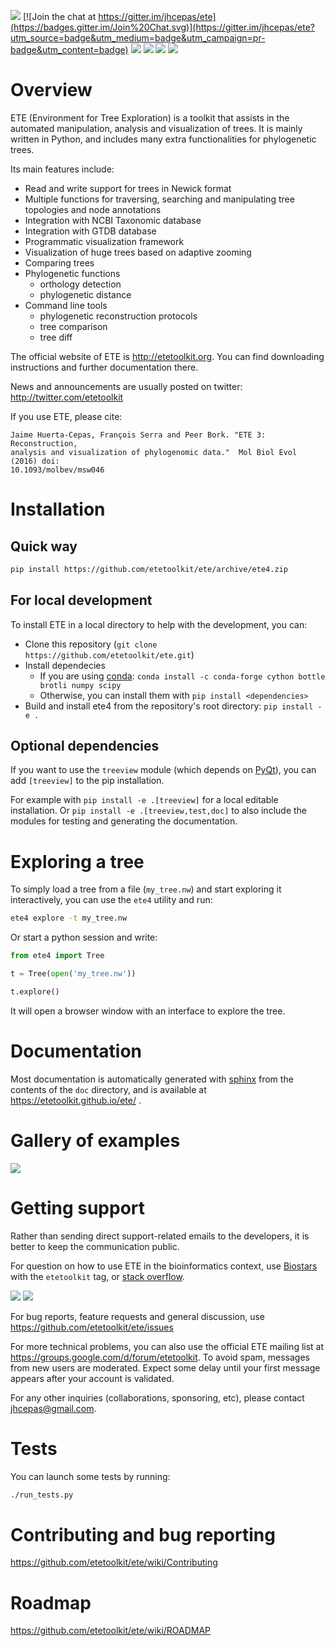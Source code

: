 [![](https://travis-ci.org/etetoolkit/ete.svg?branch=ete4)](https://travis-ci.org/etetoolkit/ete)
[![Join the chat at https://gitter.im/jhcepas/ete](https://badges.gitter.im/Join%20Chat.svg)](https://gitter.im/jhcepas/ete?utm_source=badge&utm_medium=badge&utm_campaign=pr-badge&utm_content=badge)
![](https://coveralls.io/repos/jhcepas/ete/badge.png)
[![](http://img.shields.io/badge/stackoverflow-etetoolkit-blue.svg)](https://stackoverflow.com/questions/tagged/etetoolkit+or+ete4)
[![](http://img.shields.io/badge/biostars-etetoolkit-purple.svg)](https://www.biostars.org/t/etetoolkit,ete,ete2,ete3,ete4/)
[![](https://img.shields.io/badge/Contributor%20Covenant-2.0-4baaaa.svg)](CODE_OF_CONDUCT.md)


# Overview

ETE (Environment for Tree Exploration) is a toolkit that assists in
the automated manipulation, analysis and visualization of trees. It is
mainly written in Python, and includes many extra functionalities for
phylogenetic trees.

Its main features include:

- Read and write support for trees in Newick format
- Multiple functions for traversing, searching and manipulating tree topologies and node annotations
- Integration with NCBI Taxonomic database
- Integration with GTDB database
- Programmatic visualization framework
- Visualization of huge trees based on adaptive zooming
- Comparing trees
- Phylogenetic functions
  - orthology detection
  - phylogenetic distance
- Command line tools
  - phylogenetic reconstruction protocols
  - tree comparison
  - tree diff

The official website of ETE is http://etetoolkit.org. You can find
downloading instructions and further documentation there.

News and announcements are usually posted on twitter:
http://twitter.com/etetoolkit

If you use ETE, please cite:

    Jaime Huerta-Cepas, François Serra and Peer Bork. "ETE 3: Reconstruction,
    analysis and visualization of phylogenomic data."  Mol Biol Evol (2016) doi:
    10.1093/molbev/msw046


# Installation

## Quick way

```sh
pip install https://github.com/etetoolkit/ete/archive/ete4.zip
```


## For local development

To install ETE in a local directory to help with the development, you can:

- Clone this repository (`git clone https://github.com/etetoolkit/ete.git`)
- Install dependecies
  - If you are using [conda](https://conda.io/):
  `conda install -c conda-forge cython bottle brotli numpy scipy`
  - Otherwise, you can install them with `pip install <dependencies>`
- Build and install ete4 from the repository's root directory: `pip install -e .`

## Optional dependencies

If you want to use the `treeview` module (which depends on
[PyQt](https://www.riverbankcomputing.com/software/pyqt/)), you can
add `[treeview]` to the pip installation.

For example with `pip install -e .[treeview]` for a local editable
installation. Or `pip install -e .[treeview,test,doc]` to also include
the modules for testing and generating the documentation.


# Exploring a tree

To simply load a tree from a file (`my_tree.nw`) and start exploring
it interactively, you can use the `ete4` utility and run:

```sh
ete4 explore -t my_tree.nw
```

Or start a python session and write:

```py
from ete4 import Tree

t = Tree(open('my_tree.nw'))

t.explore()
```

It will open a browser window with an interface to explore the tree.


# Documentation

Most documentation is automatically generated with
[sphinx](https://www.sphinx-doc.org) from the contents of the `doc`
directory, and is available at https://etetoolkit.github.io/ete/ .


# Gallery of examples

![](https://raw.githubusercontent.com/etetoolkit/ete/ete4/doc/images/gallery.png)


# Getting support

Rather than sending direct support-related emails to the developers,
it is better to keep the communication public.

For question on how to use ETE in the bioinformatics context, use
[Biostars](http://biostars.org) with the `etetoolkit` tag, or [stack
overflow](https://stackoverflow.com/questions/tagged/etetoolkit+or+ete4).

[![](http://img.shields.io/badge/biostars-etetoolkit-purple.svg)](https://www.biostars.org/post/search/?query=etetoolkit+or+ete+or+ete2+or+ete3+or+ete4)
[![](http://img.shields.io/badge/stackoverflow-etetoolkit-blue.svg)](https://stackoverflow.com/questions/tagged/etetoolkit+or+ete3+or+ete4)

For bug reports, feature requests and general discussion, use
https://github.com/etetoolkit/ete/issues

For more technical problems, you can also use the official ETE mailing
list at https://groups.google.com/d/forum/etetoolkit. To avoid spam,
messages from new users are moderated. Expect some delay until your
first message appears after your account is validated.

For any other inquiries (collaborations, sponsoring, etc), please
contact jhcepas@gmail.com.


# Tests

You can launch some tests by running:

```sh
./run_tests.py
```


# Contributing and bug reporting

https://github.com/etetoolkit/ete/wiki/Contributing


# Roadmap

https://github.com/etetoolkit/ete/wiki/ROADMAP
